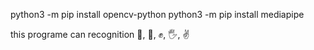 python3 -m pip install opencv-python
python3 -m pip install mediapipe

this programe can recognition 🤟, 🖕, ✊, 🖐, ✌
